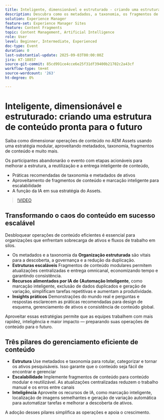```yaml
---
title: Inteligente, dimensionável e estruturado - criando uma estrutura de conteúdo pronta para o futuro
description: Descubra como os metadados, a taxonomia, os fragmentos de conteúdo e a automação baseada em IA do AEM otimizam as operações de conteúdo, aumentam a capacidade de descoberta e dimensionam a entrega.
solution: Experience Manager
feature-set: Experience Manager Sites
feature: Content Fragments
topic: Content Management, Artificial Intelligence
role: User
level: Beginner, Intermediate, Experienced
doc-type: Event
duration: 0
last-substantial-update: 2025-09-03T00:00:00Z
jira: KT-18857
source-git-commit: 85cd991ce4cce6e25f31df39400b21702c2a43cf
workflow-type: tm+mt
source-wordcount: '263'
ht-degree: 0%

---
```



# Inteligente, dimensionável e estruturado: criando uma estrutura de conteúdo pronta para o futuro

Saiba como dimensionar operações de conteúdo no AEM Assets usando uma estratégia modular, aproveitando metadados, taxonomia, fragmentos de conteúdo e muito mais.

Os participantes abandonarão o evento com etapas acionáveis para melhorar a estrutura, a reutilização e a entrega inteligente de conteúdo,

* Práticas recomendadas de taxonomia e metadados de ativos
* Aproveitamento de fragmentos de conteúdo e marcação inteligente para escalabilidade
* A função da IA em sua estratégia do Assets.

>[!VIDEO](https://video.tv.adobe.com/v/3471382/?learn=on&enablevpops)

## Transformando o caos do conteúdo em sucesso escalável

Desbloquear operações de conteúdo eficientes é essencial para organizações que enfrentam sobrecarga de ativos e fluxos de trabalho em silos.

* Os metadados e a taxonomia da **Organização estruturada** são vitais para a descoberta, a governança e a redução da duplicação.
* **Estruturas escaláveis** Fragmentos de conteúdo modulares permitem atualizações centralizadas e entrega omnicanal, economizando tempo e garantindo consistência.
* **Recursos alimentados por IA de {Automação Inteligente**, como marcação inteligente, exclusão de dados duplicados e geração de variação, simplificam tarefas repetitivas e aumentam a produtividade.
* **Insights práticos** Demonstrações do mundo real e perguntas e respostas esclarecem as práticas recomendadas para design de esquema, gerenciamento de ativos e consistência de conteúdo global.

Aproveitar essas estratégias permite que as equipes trabalhem com mais rapidez, inteligência e maior impacto — preparando suas operações de conteúdo para o futuro.

## Três pilares do gerenciamento eficiente de conteúdo

* **Estrutura** Use metadados e taxonomia para rotular, categorizar e tornar os ativos pesquisáveis. Isso garante que o conteúdo seja fácil de encontrar e gerenciar
* **Escalabilidade** Implemente fragmentos de conteúdo para conteúdo modular e reutilizável. As atualizações centralizadas reduzem o trabalho manual e os erros entre canais
* **Inteligência** Aproveite os recursos de IA, como marcação inteligente, localização de imagens semelhantes e geração de variação automática para automatizar tarefas e melhorar a descoberta de ativos.

A adoção desses pilares simplifica as operações e apoia o crescimento.